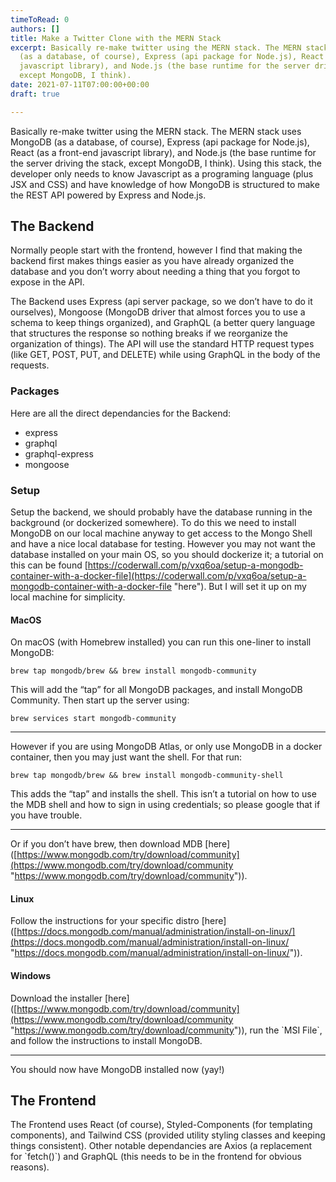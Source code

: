 ```yaml
---
timeToRead: 0
authors: []
title: Make a Twitter Clone with the MERN Stack
excerpt: Basically re-make twitter using the MERN stack. The MERN stack uses MongoDB
  (as a database, of course), Express (api package for Node.js), React (as a front-end
  javascript library), and Node.js (the base runtime for the server driving the stack,
  except MongoDB, I think).
date: 2021-07-11T07:00:00+00:00
draft: true

---
```

Basically re-make twitter using the MERN stack. The MERN stack uses MongoDB (as a database, of course), Express (api package for Node.js), React (as a front-end javascript library), and Node.js (the base runtime for the server driving the stack, except MongoDB, I think). Using this stack, the developer only needs to know Javascript as a programing language (plus JSX and CSS) and have knowledge of how MongoDB is structured to make the REST API powered by Express and Node.js.

## The Backend

Normally people start with the frontend, however I find that making the backend first makes things easier as you have already organized the database and you don’t worry about needing a thing that you forgot to expose in the API.

The Backend uses Express (api server package, so we don’t have to do it ourselves), Mongoose (MongoDB driver that almost forces you to use a schema to keep things organized), and GraphQL (a better query language that structures the response so nothing breaks if we reorganize the organization of things). The API will use the standard HTTP request types (like GET, POST, PUT, and DELETE) while using GraphQL in the body of the requests.

### Packages

Here are all the direct dependancies for the Backend:

* express
* graphql
* graphql-express
* mongoose

### Setup

Setup the backend, we should probably have the database running in the background (or dockerized somewhere). To do this we need to install MongoDB on our local machine anyway to get access to the Mongo Shell and have a nice local database for testing. However you may not want the database installed on your main OS, so you should dockerize it; a tutorial on this can be found [https://coderwall.com/p/vxq6oa/setup-a-mongodb-container-with-a-docker-file](https://coderwall.com/p/vxq6oa/setup-a-mongodb-container-with-a-docker-file "here"). But I will set it up on my local machine for simplicity.

#### MacOS

On macOS (with Homebrew installed) you can run this one-liner to install MongoDB:

    brew tap mongodb/brew && brew install mongodb-community

This will add the “tap” for all MongoDB packages, and install MongoDB Community. Then start up the server using:

    brew services start mongodb-community

***

However if you are using MongoDB Atlas, or only use MongoDB in a docker container, then you may just want the shell. For that run:

    brew tap mongodb/brew && brew install mongodb-community-shell

This adds the “tap” and installs the shell. This isn’t a tutorial on how to use the MDB shell and how to sign in using credentials; so please google that if you have trouble.

***

Or if you don’t have brew, then download MDB \[here\]([https://www.mongodb.com/try/download/community](https://www.mongodb.com/try/download/community "https://www.mongodb.com/try/download/community")).

#### Linux

Follow the instructions for your specific distro \[here\]([https://docs.mongodb.com/manual/administration/install-on-linux/](https://docs.mongodb.com/manual/administration/install-on-linux/ "https://docs.mongodb.com/manual/administration/install-on-linux/")).

#### Windows

Download the installer \[here\]([https://www.mongodb.com/try/download/community](https://www.mongodb.com/try/download/community "https://www.mongodb.com/try/download/community")), run the \`MSI File\`, and follow the instructions to install MongoDB.

***

You should now have MongoDB installed now (yay!)

## The Frontend

The Frontend uses React (of course), Styled-Components (for templating components), and Tailwind CSS (provided utility styling classes and keeping things consistent). Other notable dependancies are Axios (a replacement for \`fetch()\`) and GraphQL (this needs to be in the frontend for obvious reasons).